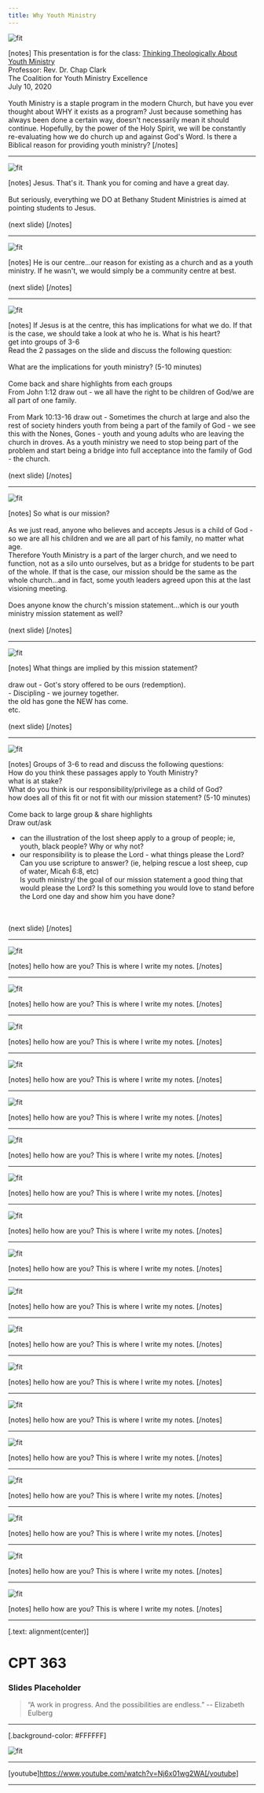 ```yaml
---
title: Why Youth Ministry
---
```



![fit](1.png)

[notes]
This presentation is for the class:
<ins>Thinking Theologically About Youth Ministry</ins>
<br>Professor: Rev. Dr. Chap Clark
<br>The Coalition for Youth Ministry Excellence
<br>July 10, 2020
<br>
<br>
Youth Ministry is a staple program in the modern Church, but have you ever thought about WHY it exists as a program? Just because something has always been done a certain way, doesn't necessarily mean it should continue. Hopefully, by the power of the Holy Spirit, we will be constantly re-evaluating how we do church up and against God's Word. Is there a Biblical reason for providing youth ministry?
[/notes]


---

![fit](2.png)

[notes]
Jesus. That's it. Thank you for coming and have a great day.
<br>
<br>
But seriously, everything we DO at Bethany Student Ministries is aimed at pointing students to Jesus.
<br>
<br> (next slide)
[/notes]


---

![fit](3.png)

[notes]
He is our centre...our reason for existing as a church and as a youth ministry. If he wasn't, we would simply be a community centre at best.
<br>
<br>
(next slide)
[/notes]


---

![fit](4.png)

[notes]
If Jesus is at the centre, this has implications for what we do. If that is the case, we should take a look at who he is. What is his heart?
<br> get into groups of 3-6
<br> Read the 2 passages on the slide and discuss the following question:
<br>
<br> What are the implications for youth ministry? (5-10 minutes)
<br>
<br> Come back and share highlights from each groups
<br> From John 1:12 draw out - we all have the right to be children of God/we are all part of one family.
<br>
<br> From Mark 10:13-16 draw out - Sometimes the church at large and also the rest of society hinders youth from being a part of the family of God - we see this with the Nones, Gones - youth and young adults who are leaving the church in droves. As a youth ministry we need to stop being part of the problem and start being a bridge into full acceptance into the family of God - the church.
<br>
<br>
(next slide)
[/notes]


---

![fit](5.png)

[notes]
So what is our mission?
<br>
<br>
As we just read, anyone who believes and accepts Jesus is a child of God - so we are all his children and we are all part of his family, no matter what age.
<br> Therefore Youth Ministry is a part of the larger church, and we need to function, not as a silo unto ourselves, but as a bridge for students to be part of the whole. If that is the case, our mission should be the same as the whole church...and in fact, some youth leaders agreed upon this at the last visioning meeting.
<br>
<br>
Does anyone know the church's mission statement...which is our youth ministry mission statement as well?
<br>
<br>
(next slide)
[/notes]


---

![fit](6.png)

[notes]
What things are implied by this mission statement?
<br>
<br> draw out - Got's story offered to be ours (redemption).
<br> - Discipling - we journey together.
<br> the old has gone the NEW has come.
<br> etc.
<br>
<br>
(next slide)
[/notes]


---

![fit](7.png)

[notes]
Groups of 3-6 to read and discuss the following questions:<br> How do you think these passages apply to Youth Ministry? <br> what is at stake? <br> What do you think is our responsibility/privilege as a child of God? <br> how does all of this fit or not fit with our mission statement? (5-10 minutes)
<br>
<br> Come back to large group & share highlights
<br> Draw out/ask
- can the illustration of the lost sheep apply to a group of people; ie, youth, black people? Why or why not? <br>
- our responsibility is to please the Lord - what things please the Lord? Can you use scripture to answer? (ie, helping rescue a lost sheep, cup of water, Micah 6:8, etc)
<br> Is youth ministry/ the goal of our mission statement a good thing that would please the Lord? Is this something you would love to stand before the Lord one day and show him you have done?
<br>
<br>
(next slide)
[/notes]


---

![fit](8.png)

[notes]
hello how are you? This is where I write my notes.
[/notes]


---

![fit](9.png)

[notes]
hello how are you? This is where I write my notes.
[/notes]


---

![fit](10.png)

[notes]
hello how are you? This is where I write my notes.
[/notes]


---

![fit](11.png)

[notes]
hello how are you? This is where I write my notes.
[/notes]


---

![fit](12.png)

[notes]
hello how are you? This is where I write my notes.
[/notes]


---

![fit](13.png)

[notes]
hello how are you? This is where I write my notes.
[/notes]


---

![fit](14.png)

[notes]
hello how are you? This is where I write my notes.
[/notes]


---

![fit](15.png)

[notes]
hello how are you? This is where I write my notes.
[/notes]


---

![fit](16.png)

[notes]
hello how are you? This is where I write my notes.
[/notes]


---

![fit](17.png)

[notes]
hello how are you? This is where I write my notes.
[/notes]


---

![fit](18.png)

[notes]
hello how are you? This is where I write my notes.
[/notes]


---

![fit](19.png)

[notes]
hello how are you? This is where I write my notes.
[/notes]


---

![fit](20.png)

[notes]
hello how are you? This is where I write my notes.
[/notes]


---

![fit](21.png)

[notes]
hello how are you? This is where I write my notes.
[/notes]


---

![fit](22.png)

[notes]
hello how are you? This is where I write my notes.
[/notes]


---

![fit](23.png)

[notes]
hello how are you? This is where I write my notes.
[/notes]


---

![fit](24.png)

[notes]
hello how are you? This is where I write my notes.
[/notes]


---

![fit](25.png)

[notes]
hello how are you? This is where I write my notes.
[/notes]


---

[.text: alignment(center)]

# CPT 363

### Slides Placeholder

> “A work in progress. And the possibilities are endless.”
-- Elizabeth Eulberg

---

[.background-color: #FFFFFF]

![fit](https://hibbittsdesign.org/images/ux-toolkit-8-no-numbers.png "Diagram of user experience design process/techniques")

---

[youtube]https://www.youtube.com/watch?v=Nj6x01wg2WA[/youtube]

---
